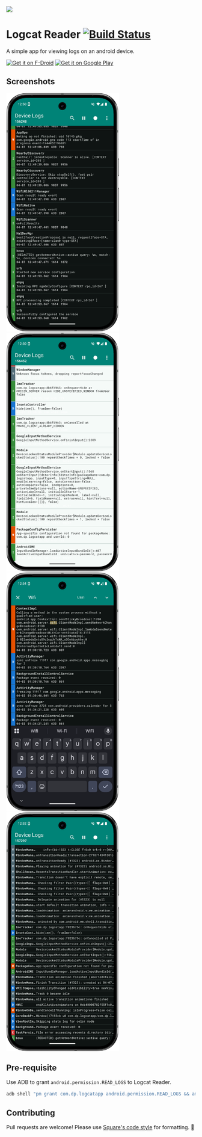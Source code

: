 <img src="/app/playstore_images/launcher_icon.png" width="192px" />

# Logcat Reader [![Build Status](https://travis-ci.org/darshanparajuli/LogcatReader.svg?branch=master)](https://travis-ci.org/darshanparajuli/LogcatReader)

A simple app for viewing logs on an android device.

<a href="https://f-droid.org/packages/com.dp.logcatapp/" target="_blank">
<img src="https://f-droid.org/badge/get-it-on.png" alt="Get it on F-Droid" height="80"/></a>
<a href='https://play.google.com/store/apps/details?id=com.dp.logcatapp'><img alt='Get it on Google Play' src='https://play.google.com/intl/en_us/badges/images/generic/en_badge_web_generic.png' height="80"/></a>

## Screenshots
<img src="/app/playstore_images/screenshots/dark_mode.png" width="300px" /> <img src="/app/playstore_images/screenshots/light_mode.png" width="300px" />
<img src="/app/playstore_images/screenshots/search.png" width="300px" /> <img src="/app/playstore_images/screenshots/compact_view.png" width="300px" />

## Pre-requisite

Use ADB to grant `android.permission.READ_LOGS` to Logcat Reader.

```sh
adb shell "pm grant com.dp.logcatapp android.permission.READ_LOGS && am force-stop com.dp.logcatapp"
```

## Contributing

Pull requests are welcome! Please use [Square's code style](https://github.com/square/java-code-styles) for formatting. 🙏
